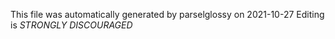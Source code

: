 This file was automatically generated by parselglossy on 2021-10-27
Editing is *STRONGLY DISCOURAGED*
